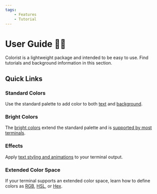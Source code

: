 ```yaml
---
tags:
    - Features
    - Tutorial
---
```


# User Guide 👨‍🔧
Colorist is a lightweight package and intended to be easy to use. Find tutorials and background information in this section.

## Quick Links
### Standard Colors

[//]: # (TODO: Add graphic)

Use the standard palette to add color to both [text](./standard-colors/text-foreground.md) and [background](./standard-colors/background.md).

### Bright Colors

[//]: # (TODO: Add graphic)

The [bright colors](./standard-colors/normal-and-bright-palette.md) extend the standard palette and is [supported by most terminals](./materials/terminal-support.md).

### Effects

[//]: # (TODO: Add animated graphic)

Apply [text styling and animations](./effects-and-styling.md) to your terminal output.

### Extended Color Space

[//]: # (TODO: Add graphic)

If your terminal supports an extended color space, learn how to define colors as [RGB](./extended-colors/rgb.md), [HSL](./extended-colors/hsl.md), or [Hex](./extended-colors/hex.md).
